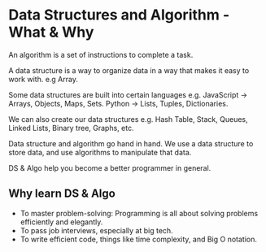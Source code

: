 # Data Structures and Algorithm - What & Why

An algorithm is a set of instructions to complete a task.

A data structure is a way to organize data in a way that makes it easy to work with. e.g Array.

Some data structures are built into certain languages e.g. JavaScript -> Arrays, Objects, Maps,
Sets. Python -> Lists, Tuples, Dictionaries.

We can also create our data structures e.g. Hash Table, Stack, Queues, Linked Lists, Binary
tree, Graphs, etc.

Data structure and algorithm go hand in hand. We use a data structure to store data, and use algorithms
to manipulate that data.

DS & Algo help you become a better programmer in general.

## Why learn DS & Algo

- To master problem-solving: Programming is all about solving problems efficiently and elegantly.
- To pass job interviews, especially at big tech.
- To write efficient code, things like time complexity, and Big O notation.
